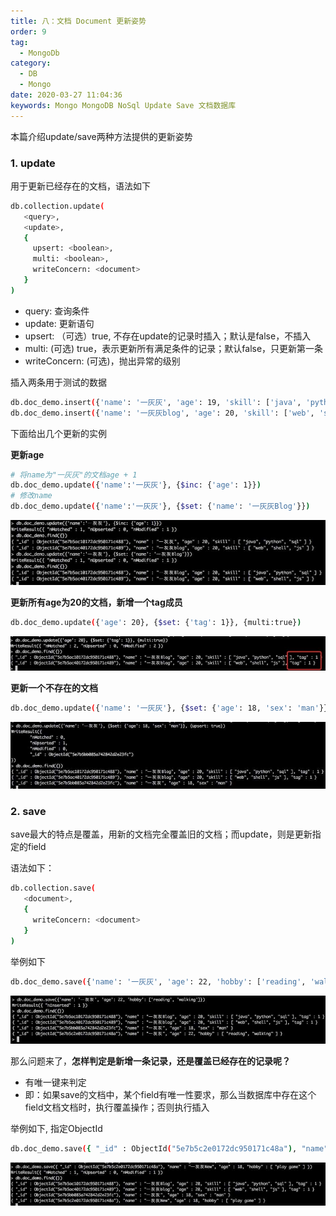 ```yaml
---
title: 八：文档 Document 更新姿势
order: 9
tag: 
  - MongoDb
category: 
  - DB
  - Mongo
date: 2020-03-27 11:04:36
keywords: Mongo MongoDB NoSql Update Save 文档数据库
---
```


本篇介绍update/save两种方法提供的更新姿势

<!-- more -->

### 1. update

用于更新已经存在的文档，语法如下

```bash
db.collection.update(
   <query>,
   <update>,
   {
     upsert: <boolean>,
     multi: <boolean>,
     writeConcern: <document>
   }
)
```

- query: 查询条件
- update: 更新语句
- upsert: （可选）true, 不存在update的记录时插入；默认是false，不插入
- multi: (可选) true，表示更新所有满足条件的记录；默认false，只更新第一条
- writeConcern: (可选)，抛出异常的级别


插入两条用于测试的数据

```bash
db.doc_demo.insert({'name': '一灰灰', 'age': 19, 'skill': ['java', 'python', 'sql']})
db.doc_demo.insert({'name': '一灰灰blog', 'age': 20, 'skill': ['web', 'shell', 'js']})
```

下面给出几个更新的实例

**更新age**

```bash
# 将name为"一灰灰"的文档age + 1
db.doc_demo.update({'name':'一灰灰'}, {$inc: {'age': 1}})
# 修改name
db.doc_demo.update({'name':'一灰灰'}, {$set: {'name': '一灰灰Blog'}})
```

![](/imgs/200327/00.jpg)

**更新所有age为20的文档，新增一个tag成员**

```bash
db.doc_demo.update({'age': 20}, {$set: {'tag': 1}}, {multi:true})
```

![](/imgs/200327/01.jpg)

**更新一个不存在的文档**

```bash
db.doc_demo.update({'name': '一灰灰'}, {$set: {'age': 18, 'sex': 'man'}}, {upsert: true})
```

![](/imgs/200327/02.jpg)

### 2. save

save最大的特点是覆盖，用新的文档完全覆盖旧的文档；而update，则是更新指定的field

语法如下：

```bash
db.collection.save(
   <document>,
   {
     writeConcern: <document>
   }
)
```

举例如下

```bash
db.doc_demo.save({'name': '一灰灰', 'age': 22, 'hobby': ['reading', 'walking']})
```

![](/imgs/200327/03.jpg)


那么问题来了，**怎样判定是新增一条记录，还是覆盖已经存在的记录呢？**

- 有唯一键来判定
- 即：如果save的文档中，某个field有唯一性要求，那么当数据库中存在这个field文档文档时，执行覆盖操作；否则执行插入

举例如下, 指定ObjectId

```bash
db.doc_demo.save({ "_id" : ObjectId("5e7b5c2e0172dc950171c48a"), "name" : "一灰灰New", "age" : 18, "hobby" : [ "play game" ] })
```

![](/imgs/200327/04.jpg)

